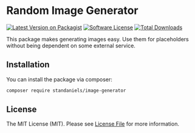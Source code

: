# Random Image Generator

[![Latest Version on Packagist](https://img.shields.io/packagist/v/standaniels/image-generator.svg?style=flat-square)](https://packagist.org/packages/standaniels/image-generator)
[![Software License](https://img.shields.io/badge/license-MIT-brightgreen.svg?style=flat-square)](LICENSE)
[![Total Downloads](https://img.shields.io/packagist/dt/standaniels/image-generator.svg?style=flat-square)](https://packagist.org/packages/standaniels/image-generator)

This package makes generating images easy. Use them for placeholders without being dependent on some external service.

## Installation

You can install the package via composer:

``` bash
composer require standaniels/image-generator
```

## License

The MIT License (MIT). Please see [License File](LICENSE) for more information.
